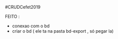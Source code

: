 #CRUDCefet2019

FEITO :

- conexao com o bd
- criar o bd ( ele ta na pasta bd-export , só pegar la)

